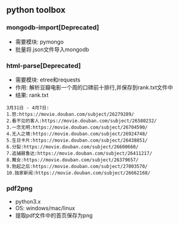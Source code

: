 ## python toolbox

### mongodb-import[Deprecated]
* 需要模块: pymongo
* 批量将.json文件导入mongodb

### html-parse[Deprecated]
* 需要模块: etree和requests
* 作用: 解析豆瓣电影一个周的口碑前十排行,并保存到rank.txt文件中
* 结果: rank.txt
```
3月31日 - 4月7日:
1.怒:https://movie.douban.com/subject/26279289/
2.看不见的客人:https://movie.douban.com/subject/26580232/
3.一念无明:https://movie.douban.com/subject/26704590/
4.无人之境:https://movie.douban.com/subject/26924748/
5.生日卡片:https://movie.douban.com/subject/26438851/
6.分裂:https://movie.douban.com/subject/26600660/
7.追捕聂鲁达:https://movie.douban.com/subject/26411217/
8.舞女:https://movie.douban.com/subject/26379657/
9.勃起之后:https://movie.douban.com/subject/27003570/
10.独家新闻:https://movie.douban.com/subject/26662168/
```

### pdf2png
* python3.x
* OS: windows/mac/linux
* 提取pdf文件中的首页保存为png